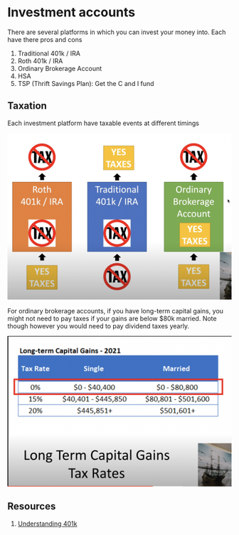# Investment accounts

There are several platforms in which you can invest your money into. Each have there pros and cons

1. Traditional 401k / IRA
2. Roth 401k / IRA
3. Ordinary Brokerage Account
4. HSA
5. TSP (Thrift Savings Plan): Get the C and I fund

## Taxation

Each investment platform have taxable events at different timings

![investment-account-taxation](../../../_/investment-account-taxation-v1.png)

For ordinary brokerage accounts, if you have long-term capital gains, you might not need to pay taxes if your gains are below $80k married. Note though however you would need to pay dividend taxes yearly.

![ordinary-brokerage-account-taxation](../../../_/ordinary-brokerage-account-taxation-v1.png)

## Resources

1. [Understanding 401k](https://www.youtube.com/watch?v=bDSEghOx-K8)

